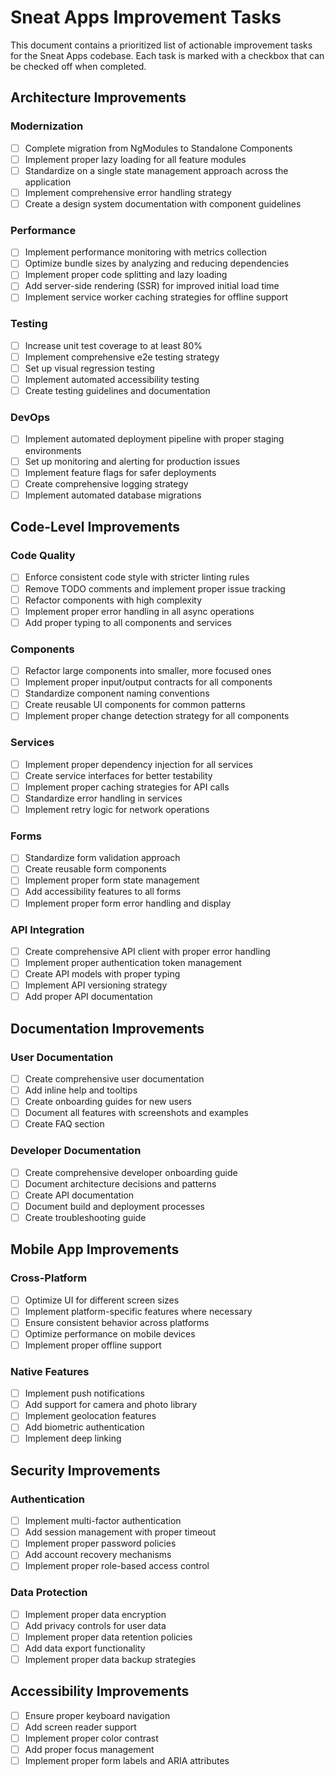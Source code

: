 # Sneat Apps Improvement Tasks

This document contains a prioritized list of actionable improvement tasks for the Sneat Apps codebase. Each task is marked with a checkbox that can be checked off when completed.

## Architecture Improvements

### Modernization

- [ ] Complete migration from NgModules to Standalone Components
- [ ] Implement proper lazy loading for all feature modules
- [ ] Standardize on a single state management approach across the application
- [ ] Implement comprehensive error handling strategy
- [ ] Create a design system documentation with component guidelines

### Performance

- [ ] Implement performance monitoring with metrics collection
- [ ] Optimize bundle sizes by analyzing and reducing dependencies
- [ ] Implement proper code splitting and lazy loading
- [ ] Add server-side rendering (SSR) for improved initial load time
- [ ] Implement service worker caching strategies for offline support

### Testing

- [ ] Increase unit test coverage to at least 80%
- [ ] Implement comprehensive e2e testing strategy
- [ ] Set up visual regression testing
- [ ] Implement automated accessibility testing
- [ ] Create testing guidelines and documentation

### DevOps

- [ ] Implement automated deployment pipeline with proper staging environments
- [ ] Set up monitoring and alerting for production issues
- [ ] Implement feature flags for safer deployments
- [ ] Create comprehensive logging strategy
- [ ] Implement automated database migrations

## Code-Level Improvements

### Code Quality

- [ ] Enforce consistent code style with stricter linting rules
- [ ] Remove TODO comments and implement proper issue tracking
- [ ] Refactor components with high complexity
- [ ] Implement proper error handling in all async operations
- [ ] Add proper typing to all components and services

### Components

- [ ] Refactor large components into smaller, more focused ones
- [ ] Implement proper input/output contracts for all components
- [ ] Standardize component naming conventions
- [ ] Create reusable UI components for common patterns
- [ ] Implement proper change detection strategy for all components

### Services

- [ ] Implement proper dependency injection for all services
- [ ] Create service interfaces for better testability
- [ ] Implement proper caching strategies for API calls
- [ ] Standardize error handling in services
- [ ] Implement retry logic for network operations

### Forms

- [ ] Standardize form validation approach
- [ ] Create reusable form components
- [ ] Implement proper form state management
- [ ] Add accessibility features to all forms
- [ ] Implement proper form error handling and display

### API Integration

- [ ] Create comprehensive API client with proper error handling
- [ ] Implement proper authentication token management
- [ ] Create API models with proper typing
- [ ] Implement API versioning strategy
- [ ] Add proper API documentation

## Documentation Improvements

### User Documentation

- [ ] Create comprehensive user documentation
- [ ] Add inline help and tooltips
- [ ] Create onboarding guides for new users
- [ ] Document all features with screenshots and examples
- [ ] Create FAQ section

### Developer Documentation

- [ ] Create comprehensive developer onboarding guide
- [ ] Document architecture decisions and patterns
- [ ] Create API documentation
- [ ] Document build and deployment processes
- [ ] Create troubleshooting guide

## Mobile App Improvements

### Cross-Platform

- [ ] Optimize UI for different screen sizes
- [ ] Implement platform-specific features where necessary
- [ ] Ensure consistent behavior across platforms
- [ ] Optimize performance on mobile devices
- [ ] Implement proper offline support

### Native Features

- [ ] Implement push notifications
- [ ] Add support for camera and photo library
- [ ] Implement geolocation features
- [ ] Add biometric authentication
- [ ] Implement deep linking

## Security Improvements

### Authentication

- [ ] Implement multi-factor authentication
- [ ] Add session management with proper timeout
- [ ] Implement proper password policies
- [ ] Add account recovery mechanisms
- [ ] Implement proper role-based access control

### Data Protection

- [ ] Implement proper data encryption
- [ ] Add privacy controls for user data
- [ ] Implement proper data retention policies
- [ ] Add data export functionality
- [ ] Implement proper data backup strategies

## Accessibility Improvements

- [ ] Ensure proper keyboard navigation
- [ ] Add screen reader support
- [ ] Implement proper color contrast
- [ ] Add proper focus management
- [ ] Implement proper form labels and ARIA attributes
